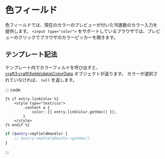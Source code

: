 # 色フィールド

色フィールドでは、現在のカラーのプレビューが付いた16進数のカラー入力を提供します。 `<input type="color">` をサポートしているブラウザでは、プレビューのクリックでブラウザのカラーピッカーを開きます。

## テンプレート記法

テンプレート内でカラーフィルドを呼び出すと、 <craft3:craft\fields\data\ColorData> オブジェクトが返ります。 カラーが選択されていなければ、 `null` を返します。

::: code
```twig
{% if entry.linkColor %}
    <style type="text/css">
        .content a {
            color: {{ entry.linkColor.getHex() }};
        }
    </style>
{% endif %}
```
```php
if ($entry->myFieldHandle) {
    // $entry->myFieldHandle->getHex()
}
```
:::